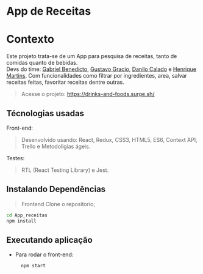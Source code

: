 # App de Receitas

# Contexto
Este projeto trata-se de um App para pesquisa de receitas, tanto de comidas quanto de bebidas.  
Devs do time: [Gabriel Benedicto](https://github.com/BicaBenedicto), [Gustavo Gracio](https://github.com/GustavoGracioM), [Danilo Calado](https://github.com/DaniloCalado) e [Henrique Martins](https://github.com/Henrique-M01).
Com funcionalidades como filtrar por ingredientes, area, salvar receitas feitas, favoritar receitas dentre outras.
> Acesse o projeto: https://drinks-and-foods.surge.sh/

## Técnologias usadas

Front-end:
> Desenvolvido usando: React, Redux, CSS3, HTML5, ES6, Context API, Trello e Metodoligias ágeis.


Testes:
> RTL (React Testing Library) e Jest.


## Instalando Dependências

> Frontend
Clone o repositorio;
```bash
cd App_receitas
npm install
``` 
## Executando aplicação

* Para rodar o front-end:

  ```
    npm start
  ```
